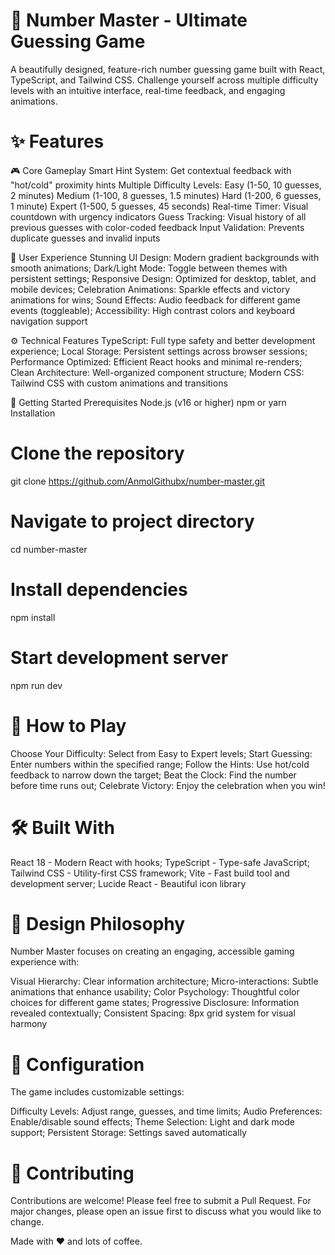 # 🎯 Number Master - Ultimate Guessing Game
A beautifully designed, feature-rich number guessing game built with React, TypeScript, and Tailwind CSS. Challenge yourself across multiple difficulty levels with an intuitive interface, real-time feedback, and engaging animations.

# ✨ Features

🎮 Core Gameplay
Smart Hint System: Get contextual feedback with "hot/cold" proximity hints
Multiple Difficulty Levels:
Easy (1-50, 10 guesses, 2 minutes)
Medium (1-100, 8 guesses, 1.5 minutes)
Hard (1-200, 6 guesses, 1 minute)
Expert (1-500, 5 guesses, 45 seconds)
Real-time Timer: Visual countdown with urgency indicators
Guess Tracking: Visual history of all previous guesses with color-coded feedback
Input Validation: Prevents duplicate guesses and invalid inputs

🎨 User Experience
Stunning UI Design: Modern gradient backgrounds with smooth animations; 
Dark/Light Mode: Toggle between themes with persistent settings; 
Responsive Design: Optimized for desktop, tablet, and mobile devices; 
Celebration Animations: Sparkle effects and victory animations for wins; 
Sound Effects: Audio feedback for different game events (toggleable); 
Accessibility: High contrast colors and keyboard navigation support

⚙️ Technical Features
TypeScript: Full type safety and better development experience; 
Local Storage: Persistent settings across browser sessions; 
Performance Optimized: Efficient React hooks and minimal re-renders; 
Clean Architecture: Well-organized component structure; 
Modern CSS: Tailwind CSS with custom animations and transitions

🚀 Getting Started
Prerequisites
Node.js (v16 or higher)
npm or yarn
Installation

# Clone the repository
git clone https://github.com/AnmolGithubx/number-master.git

# Navigate to project directory
cd number-master

# Install dependencies
npm install

# Start development server
npm run dev

# 🎯 How to Play
Choose Your Difficulty: Select from Easy to Expert levels; 
Start Guessing: Enter numbers within the specified range; 
Follow the Hints: Use hot/cold feedback to narrow down the target; 
Beat the Clock: Find the number before time runs out; 
Celebrate Victory: Enjoy the celebration when you win!

# 🛠️ Built With
React 18 - Modern React with hooks; 
TypeScript - Type-safe JavaScript; 
Tailwind CSS - Utility-first CSS framework; 
Vite - Fast build tool and development server; 
Lucide React - Beautiful icon library

# 🎨 Design Philosophy
Number Master focuses on creating an engaging, accessible gaming experience with:

Visual Hierarchy: Clear information architecture; 
Micro-interactions: Subtle animations that enhance usability; 
Color Psychology: Thoughtful color choices for different game states; 
Progressive Disclosure: Information revealed contextually; 
Consistent Spacing: 8px grid system for visual harmony

# 🔧 Configuration
The game includes customizable settings:

Difficulty Levels: Adjust range, guesses, and time limits; 
Audio Preferences: Enable/disable sound effects; 
Theme Selection: Light and dark mode support; 
Persistent Storage: Settings saved automatically

# 🤝 Contributing
Contributions are welcome! Please feel free to submit a Pull Request. For major changes, please open an issue first to discuss what you would like to change.


Made with ❤️ and lots of coffee.
